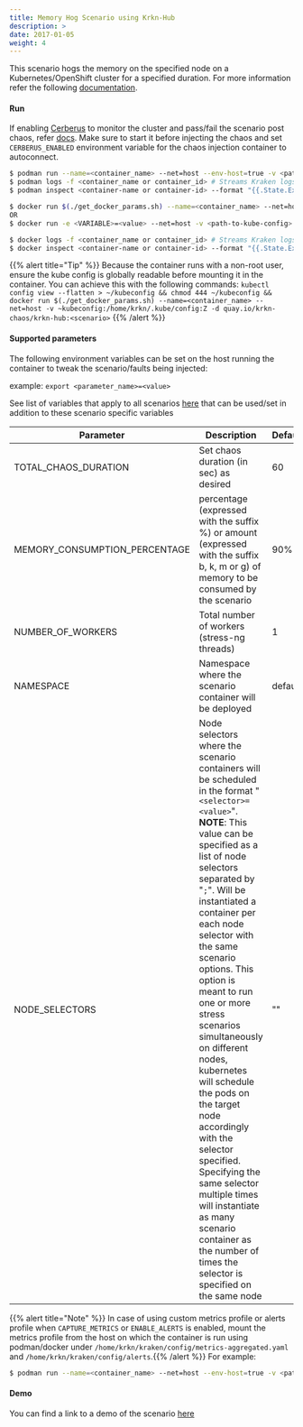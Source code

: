 ```yaml
---
title: Memory Hog Scenario using Krkn-Hub
description: >
date: 2017-01-05
weight: 4
---
```

This scenario hogs the memory on the specified node on a Kubernetes/OpenShift cluster for a specified duration. For more information refer the following [documentation](/docs/scenarios/memory-hog-scenario/_index.md).

#### Run

If enabling [Cerberus](/docs/cerberus/) to monitor the cluster and pass/fail the scenario post chaos, refer [docs](/docs/cerberus/). Make sure to start it before injecting the chaos and set `CERBERUS_ENABLED` environment variable for the chaos injection container to autoconnect.

```bash
$ podman run --name=<container_name> --net=host --env-host=true -v <path-to-kube-config>:/home/krkn/.kube/config:Z -d quay.io/krkn-chaos/krkn-hub:node-memory-hog
$ podman logs -f <container_name or container_id> # Streams Kraken logs
$ podman inspect <container-name or container-id> --format "{{.State.ExitCode}}" # Outputs exit code which can considered as pass/fail for the scenario
```

```bash
$ docker run $(./get_docker_params.sh) --name=<container_name> --net=host -v <path-to-kube-config>:/home/krkn/.kube/config:Z -d quay.io/krkn-chaos/krkn-hub:node-memory-hog
OR 
$ docker run -e <VARIABLE>=<value> --net=host -v <path-to-kube-config>:/home/krkn/.kube/config:Z -d quay.io/krkn-chaos/krkn-hub:node-memory-hog

$ docker logs -f <container_name or container_id> # Streams Kraken logs
$ docker inspect <container-name or container-id> --format "{{.State.ExitCode}}" # Outputs exit code which can considered as pass/fail for the scenario
```

{{% alert title="Tip" %}} Because the container runs with a non-root user, ensure the kube config is globally readable before mounting it in the container. You can achieve this with the following commands:
```kubectl config view --flatten > ~/kubeconfig && chmod 444 ~/kubeconfig && docker run $(./get_docker_params.sh) --name=<container_name> --net=host -v ~kubeconfig:/home/krkn/.kube/config:Z -d quay.io/krkn-chaos/krkn-hub:<scenario>``` {{% /alert %}}
#### Supported parameters

The following environment variables can be set on the host running the container to tweak the scenario/faults being injected:

example:
`export <parameter_name>=<value>`

See list of variables that apply to all scenarios [here](/docs/scenarios/all-scenario-env.md) that can be used/set in addition to these scenario specific variables

Parameter               | Description                                                           | Default
----------------------- | -----------------------------------------------------------------     | ------------------------------------ |
TOTAL_CHAOS_DURATION    | Set chaos duration (in sec) as desired                                | 60                                  |
MEMORY_CONSUMPTION_PERCENTAGE | percentage  (expressed with the suffix %) or amount (expressed with the suffix b, k, m or g) of memory to be consumed by the scenario | 90% |
NUMBER_OF_WORKERS       | Total number of workers (stress-ng threads)   | 1    |
NAMESPACE | Namespace where the scenario container will be deployed | default |
NODE_SELECTORS | Node selectors where the scenario containers will be scheduled in the format "`<selector>=<value>`". __NOTE__: This value can be specified as a list of node selectors separated by "`;`". Will be instantiated a container per each node selector with the same scenario options. This option is meant to run one or more stress scenarios simultaneously on different nodes, kubernetes will schedule the pods on the target node accordingly with the selector specified. Specifying the same selector multiple times will  instantiate as many scenario container as the number of times the selector is specified on the same node| "" |                              


{{% alert title="Note" %}} In case of using custom metrics profile or alerts profile when `CAPTURE_METRICS` or `ENABLE_ALERTS` is enabled, mount the metrics profile from the host on which the container is run using podman/docker under `/home/krkn/kraken/config/metrics-aggregated.yaml` and `/home/krkn/kraken/config/alerts`.{{% /alert %}}
 For example:
```bash
$ podman run --name=<container_name> --net=host --env-host=true -v <path-to-custom-metrics-profile>:/home/krkn/kraken/config/metrics-aggregated.yaml -v <path-to-custom-alerts-profile>:/home/krkn/kraken/config/alerts -v <path-to-kube-config>:/home/krkn/.kube/config:Z -d quay.io/krkn-chaos/krkn-hub:node-memory-hog
```

#### Demo
You can find a link to a demo of the scenario [here](https://asciinema.org/a/452742?speed=3&theme=solarized-dark)

